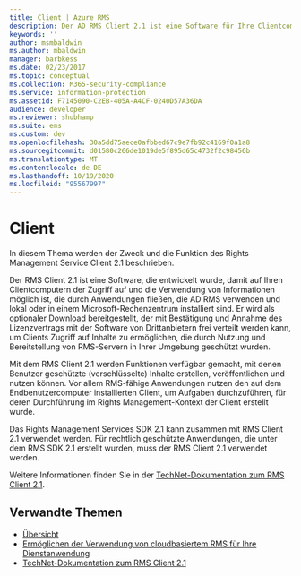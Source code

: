 ```yaml
---
title: Client | Azure RMS
description: Der AD RMS Client 2.1 ist eine Software für Ihre Clientcomputer, mit der Sie den Zugriff auf und die Nutzung von Informationen schützen können.
keywords: ''
author: msmbaldwin
ms.author: mbaldwin
manager: barbkess
ms.date: 02/23/2017
ms.topic: conceptual
ms.collection: M365-security-compliance
ms.service: information-protection
ms.assetid: F7145090-C2EB-405A-A4CF-0240D57A36DA
audience: developer
ms.reviewer: shubhamp
ms.suite: ems
ms.custom: dev
ms.openlocfilehash: 30a5dd75aece0afbbed67c9e7fb92c4169f0a1a8
ms.sourcegitcommit: d01580c266de1019de5f895d65c4732f2c98456b
ms.translationtype: MT
ms.contentlocale: de-DE
ms.lasthandoff: 10/19/2020
ms.locfileid: "95567997"
---
```

# <a name="client"></a>Client

In diesem Thema werden der Zweck und die Funktion des Rights Management Service Client 2.1 beschrieben.

Der RMS Client 2.1 ist eine Software, die entwickelt wurde, damit auf Ihren Clientcomputern der Zugriff auf und die Verwendung von Informationen möglich ist, die durch Anwendungen fließen, die AD RMS verwenden und lokal oder in einem Microsoft-Rechenzentrum installiert sind. Er wird als optionaler Download bereitgestellt, der mit Bestätigung und Annahme des Lizenzvertrags mit der Software von Drittanbietern frei verteilt werden kann, um Clients Zugriff auf Inhalte zu ermöglichen, die durch Nutzung und Bereitstellung von RMS-Servern in Ihrer Umgebung geschützt wurden.

Mit dem RMS Client 2.1 werden Funktionen verfügbar gemacht, mit denen Benutzer geschützte (verschlüsselte) Inhalte erstellen, veröffentlichen und nutzen können. Vor allem RMS-fähige Anwendungen nutzen den auf dem Endbenutzercomputer installierten Client, um Aufgaben durchzuführen, für deren Durchführung im Rights Management-Kontext der Client erstellt wurde.

Das Rights Management Services SDK 2.1 kann zusammen mit RMS Client 2.1 verwendet werden. Für rechtlich geschützte Anwendungen, die unter dem RMS SDK 2.1 erstellt wurden, muss der RMS Client 2.1 verwendet werden.

Weitere Informationen finden Sie in der [TechNet-Dokumentation zum RMS Client 2.1](../rms-client/client-deployment-notes.md).

## <a name="related-topics"></a>Verwandte Themen

* [Übersicht](ad-rms-overview.md)
* [Ermöglichen der Verwendung von cloudbasiertem RMS für Ihre Dienstanwendung](how-to-use-file-api-with-aadrm-cloud.md)
* [TechNet-Dokumentation zum RMS Client 2.1](../rms-client/client-deployment-notes.md)